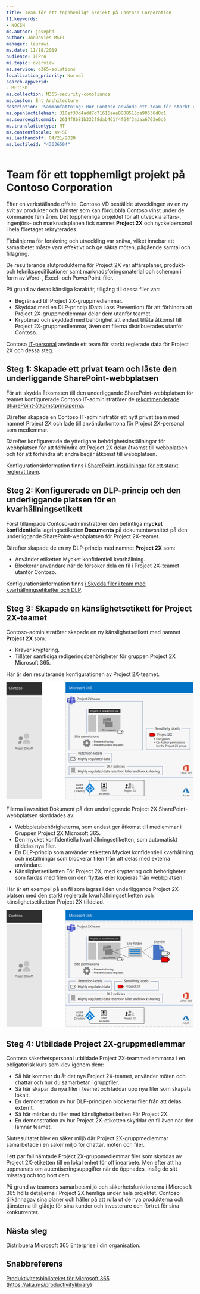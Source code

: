 ```yaml
---
title: Team för ett topphemligt projekt på Contoso Corporation
f1.keywords:
- NOCSH
ms.author: josephd
author: JoeDavies-MSFT
manager: laurawi
ms.date: 11/18/2019
audience: ITPro
ms.topic: overview
ms.service: o365-solutions
localization_priority: Normal
search.appverid:
- MET150
ms.collection: M365-security-compliance
ms.custom: Ent_Architecture
description: 'Sammanfattning: Hur Contoso använde ett team för starkt reglerade data för ett topphemligt projekt för att utveckla en ny uppsättning produkter och tjänster.'
ms.openlocfilehash: 310ef33d4add7d71616aee8808515ca90536d8c1
ms.sourcegitcommit: 2614f8b81b332f8dab461f4f64f3adaa6703e0d6
ms.translationtype: MT
ms.contentlocale: sv-SE
ms.lasthandoff: 04/21/2020
ms.locfileid: "43636504"
---
```

# <a name="team-for-a-top-secret-project-of-the-contoso-corporation"></a>Team för ett topphemligt projekt på Contoso Corporation

Efter en verkställande offsite, Contoso VD beställde utvecklingen av en ny svit av produkter och tjänster som kan fördubbla Contoso vinst under de kommande fem åren. Det topphemliga projektet för att utveckla affärs-, ingenjörs- och marknadsplanen fick namnet **Project 2X** och nyckelpersonal i hela företaget rekryterades. 

Tidslinjerna för forskning och utveckling var snäva, vilket innebar att samarbetet måste vara effektivt och ge säkra möten, pågående samtal och fillagring.

De resulterande slutprodukterna för Project 2X var affärsplaner, produkt- och teknikspecifikationer samt marknadsföringsmaterial och scheman i form av Word-, Excel- och PowerPoint-filer. 

På grund av deras känsliga karaktär, tillgång till dessa filer var:

- Begränsad till Project 2X-gruppmedlemmar.
- Skyddad med en DLP-princip (Data Loss Prevention) för att förhindra att Project 2X-gruppmedlemmar delar dem utanför teamet.
- Krypterad och skyddad med behörighet att endast tillåta åtkomst till Project 2X-gruppmedlemmar, även om filerna distribuerades utanför Contoso.

Contoso [IT-personal](secure-teams-highly-regulated-data-scenario.md) använde ett team för starkt reglerade data för Project 2X och dessa steg.

## <a name="step-1-created-a-private-team-and-locked-down-the-underlying-sharepoint-site"></a>Steg 1: Skapade ett privat team och låste den underliggande SharePoint-webbplatsen

För att skydda åtkomsten till den underliggande SharePoint-webbplatsen för teamet konfigurerade Contoso IT-administratörer de [rekommenderade SharePoint-åtkomstprinciperna](sharepoint-file-access-policies.md).

Därefter skapade en Contoso IT-administratör ett nytt privat team med namnet Project 2X och lade till användarkontona för Project 2X-personal som medlemmar.

Därefter konfigurerade de ytterligare behörighetsinställningar för webbplatsen för att förhindra att Project 2X delar åtkomst till webbplatsen och för att förhindra att andra begär åtkomst till webbplatsen.

Konfigurationsinformation finns i [SharePoint-inställningar för ett starkt reglerat team](https://docs.microsoft.com/microsoft-365/security/office-365-security/deploy-teams-three-tiers#highly-confidential-teams).

## <a name="step-2-configured-a-dlp-policy-and-the-underlying-site-for-a-retention-label"></a>Steg 2: Konfigurerade en DLP-princip och den underliggande platsen för en kvarhållningsetikett 

Först tillämpade Contoso-administratörer den befintliga **mycket konfidentiella** lagringsetiketten **Documents** på dokumentavsnittet på den underliggande SharePoint-webbplatsen för Project 2X-teamet.

Därefter skapade de en ny DLP-princip med namnet **Project 2X** som:

- Använder etiketten Mycket konfidentiell kvarhållning.
- Blockerar användare när de försöker dela en fil i Project 2X-teamet utanför Contoso.

Konfigurationsinformation finns [i Skydda filer i team med kvarhållningsetiketter och DLP](https://docs.microsoft.com/microsoft-365/security/office-365-security/deploy-teams-retention-dlp).

## <a name="step-3-created-a-sensitivity-label-for-the-project-2x-team"></a>Steg 3: Skapade en känslighetsetikett för Project 2X-teamet

Contoso-administratörer skapade en ny känslighetsetikett med namnet **Project 2X** som:

- Kräver kryptering.
- Tillåter samtidiga redigeringsbehörigheter för gruppen Project 2X Microsoft 365.

Här är den resulterande konfigurationen av Project 2X-teamet.

![Den resulterande konfigurationen av Project 2X-teamet](../media/contoso-team-for-highly-confidential-assets/final-config.png)
 
Filerna i avsnittet Dokument på den underliggande Project 2X SharePoint-webbplatsen skyddades av:

- Webbplatsbehörigheterna, som endast ger åtkomst till medlemmar i Gruppen Project 2X Microsoft 365.
- Den mycket konfidentiella kvarhållningsetiketten, som automatiskt tilldelas nya filer.
- En DLP-princip som använder etiketten Mycket konfidentiell kvarhållning och inställningar som blockerar filen från att delas med externa användare.
- Känslighetsetiketten För Project 2X, med kryptering och behörigheter som färdas med filen om den flyttas eller kopieras från webbplatsen.

Här är ett exempel på en fil som lagras i den underliggande Project 2X-platsen med den starkt reglerade kvarhållningsetiketten och känslighetsetiketten Project 2X tilldelad.

![Ett exempel på en fil som lagras på den underliggande Project 2X-platsen](../media/contoso-team-for-highly-confidential-assets/final-config-example-file.png)
 
## <a name="step-4-trained-project-2x-team-members"></a>Steg 4: Utbildade Project 2X-gruppmedlemmar

Contoso säkerhetspersonal utbildade Project 2X-teammedlemmarna i en obligatorisk kurs som klev igenom dem:

- Så här kommer du åt det nya Project 2X-teamet, använder möten och chattar och hur du samarbetar i gruppfiler.
- Så här skapar du nya filer i teamet och laddar upp nya filer som skapats lokalt.
- En demonstration av hur DLP-principen blockerar filer från att delas externt.
- Så här märker du filer med känslighetsetiketten För Project 2X.
- En demonstration av hur Project 2X-etiketten skyddar en fil även när den lämnar teamet.

Slutresultatet blev en säker miljö där Project 2X-gruppmedlemmar samarbetade i en säker miljö för chattar, möten och filer.

I ett par fall hämtade Project 2X-gruppmedlemmar filer som skyddas av Project 2X-etiketten till en lokal enhet för offlinearbete. Men efter att ha uppmanats om autentiseringsuppgifter när de öppnades, insåg de sitt misstag och tog bort dem.

På grund av teamens samarbetsmiljö och säkerhetsfunktionerna i Microsoft 365 hölls detaljerna i Project 2X hemliga under hela projektet. Contoso tillkännagav sina planer och håller på att rulla ut de nya produkterna och tjänsterna till glädje för sina kunder och investerare och förtret för sina konkurrenter.

## <a name="next-step"></a>Nästa steg

[Distribuera](deploy-microsoft-365-enterprise.md) Microsoft 365 Enterprise i din organisation.

## <a name="see-also"></a>Snabbreferens

[Produktivitetsbiblioteket för Microsoft 365](https://aka.ms/productivitylibrary) (https://aka.ms/productivitylibrary)
